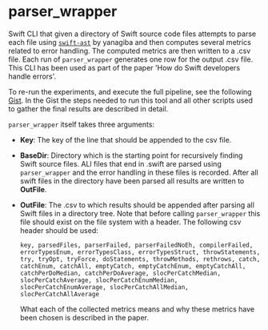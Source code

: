 # parser_wrapper

Swift CLI that given a directory of Swift source code files attempts to parse each file using [`swift-ast`](https://github.com/yanagiba/swift-ast) by yanagiba and then computes several metrics related to error handling. The computed metrics are then written to a .csv file. Each run of `parser_wrapper` generates one row for the output .csv file. This CLI has been used as part of the paper 'How do Swift developers handle errors'. 

To re-run the experiments, and execute the full pipeline, see the following [Gist](https://gist.github.com/TheDutchDevil/31d2b54420ffab0d798a26c0b8fe2516). In the Gist the steps needed to run this tool and all other scripts used to gather the final results are described in detail. 

`parser_wrapper` itself takes three arguments:

- **Key**: The key of the line that should be appended to the csv file. 
- **BaseDir**: Directory which is the starting point for recursively finding Swift source files. ALl files that end in .swift are parsed using `parser_wrapper` and the error handling in these files is recorded. After all swift files in the directory have been parsed all results are written to **OutFile**.
- **OutFile**: The .csv to which results should be appended after parsing all Swift files in a directory tree. Note that before calling `parser_wrapper` this file should exist on the file system with a header. The following csv header should be used: 
    
    `key, parsedFiles, parserFailed, parserFailedNoEh, compilerFailed, errorTypesEnum, errorTypesClass, errorTypesStruct, throwStatements, try, tryOpt, tryForce, doStatements, throwMethods, rethrows, catch, catchEnum, catchAll, emptyCatch, emptyCatchEnum, emptyCatchAll, catchPerDoMedian, catchPerDoAverage, slocPerCatchMedian, slocPerCatchAverage, slocPerCatchEnumMedian, slocPerCatchEnumAverage, slocPerCatchAllMedian, slocPerCatchAllAverage`
    
    What each of the collected metrics means and why these metrics have been chosen is described in the paper. 


